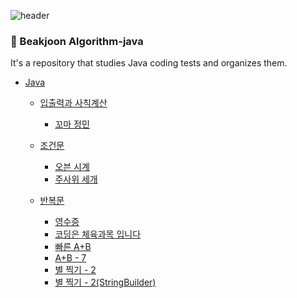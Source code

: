 ![header](https://capsule-render.vercel.app/api?type=soft&color=auto&height=150&section=header&text=Java-Algorithm&fontSize=70&animation=twinkling)

### :memo: Beakjoon Algorithm-java
It's a repository that studies Java coding tests and organizes them.

- [Java](https://github.com/hyunsu4020/algorithm-java/blob/main/README.md)
    - [입출력과 사칙계산](https://github.com/hyunsu4020/algorithm-java/tree/main/%EC%9E%85%EC%B6%9C%EB%A0%A5%EA%B3%BC%20%EC%82%AC%EC%B9%99%EA%B3%84%EC%82%B0)
        - [꼬마 정민](https://github.com/hyunsu4020/algorithm-java/blob/main/%EC%9E%85%EC%B6%9C%EB%A0%A5%EA%B3%BC%20%EC%82%AC%EC%B9%99%EA%B3%84%EC%82%B0/11382.java)
     
    - [조건문](https://github.com/hyunsu4020/algorithm-java/tree/main/%EC%A1%B0%EA%B1%B4%EB%AC%B8)
        - [오븐 시계](https://github.com/hyunsu4020/algorithm-java/blob/main/%EC%A1%B0%EA%B1%B4%EB%AC%B8/2525.java)
        - [주사위 세개](https://github.com/hyunsu4020/algorithm-java/blob/main/%EC%A1%B0%EA%B1%B4%EB%AC%B8/2480.java)
     
    - [반복문](https://github.com/hyunsu4020/algorithm-java/tree/main/%EB%B0%98%EB%B3%B5%EB%AC%B8)
        - [영수증](https://github.com/hyunsu4020/algorithm-java/blob/main/%EB%B0%98%EB%B3%B5%EB%AC%B8/25304.java)
        - [코딩은 체육과목 입니다](https://github.com/hyunsu4020/algorithm-java/blob/main/%EB%B0%98%EB%B3%B5%EB%AC%B8/25314.java)
        - [빠른 A+B](https://github.com/hyunsu4020/algorithm-java/blob/main/%EB%B0%98%EB%B3%B5%EB%AC%B8/15552.java)
        - [A+B - 7](https://github.com/hyunsu4020/algorithm-java/blob/main/%EB%B0%98%EB%B3%B5%EB%AC%B8/11021.java)
        - [별 찍기 - 2](https://github.com/hyunsu4020/algorithm-java/blob/main/%EB%B0%98%EB%B3%B5%EB%AC%B8/2439.java)
        - [별 찍기 - 2(StringBuilder)](https://github.com/hyunsu4020/algorithm-java/blob/main/%EB%B0%98%EB%B3%B5%EB%AC%B8/2439(StringBuilder).java)
